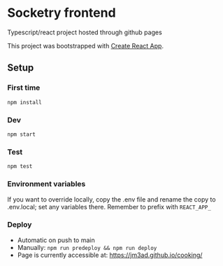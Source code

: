 # Socketry frontend
Typescript/react project hosted through github pages

This project was bootstrapped with [Create React App](https://github.com/facebook/create-react-app).

## Setup
### First time
`npm install`

### Dev
`npm start`

### Test
`npm test`

### Environment variables
If you want to override locally, copy the .env file and rename the copy to .env.local; set any variables there.
Remember to prefix with `REACT_APP_`

### Deploy
* Automatic on push to main
* Manually: `npm run predeploy && npm run deploy`
* Page is currently accessible at: https://jm3ad.github.io/cooking/
